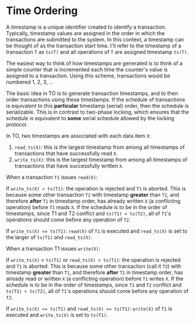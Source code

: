 
# Time Ordering

A timestamp is a unique identifier created to identify
a transaction.  Typically, timestamp values are assigned in the order in
which the transactions are submitted to the system.  In this context,
a timestamp can be thought of as the transaction start time.
I'll refer to the timestamp of a transaction `T` as `ts(T)` and all
operations of `T` are assigned timestamp `ts(T)`.

The easiest way to think of how timestamps are generated is to
think of a simple counter that is incremented each time the
counter's value is assigned to a transaction.  Using this scheme,
transactions would be numbered 1, 2, 3, ...

The basic idea in TO is to generate transaction timestamps, and to then
order transactions using these timestamps. If the schedule of
transactions is equivalent to this **particular** timestamp (serial)
order, then the schedule is serializable.
This is in contrast to two-phase locking, which ensures
that the schedule is equivalent to **some** serial schedule allowed by
the locking protocol.

In TO, two timestamps are associated with each data item `X`:

1. `read_ts(X)`: this is the largest timestamp from among all timestamps
   of transactions that have successfully read `X`.
2. `write_ts(X)`: this is the largest timestamp from among all timestamps
   of transactions that have successfully written `X`.


When a transaction `T1` issues `read(X)`:

If `write_ts(X) > ts(T1)`:
  the operation is rejected and `T1` is aborted.
  This is because some other transaction `T2` with timestamp
  **greater** than `T1`, and therefore **after** `T1` in timestamp order, has
  already written `X` (a conflicting operation) before `T1` reads `X`.  If
  the schedule is to be in the order of timestamps, since T1 and T2
  conflict and `ts(T1) < ts(T2)`, all of `T1`'s operations should come
  before any operation of `T2`.

If `write_ts(X) <= ts(T1)`:
  `read(X)` of `T1` is executed and `read_ts(X)` is set to the larger of
  `ts(T1)` and `read_ts(X)`.

When a transaction T1 issues `write(X)`:

If `write_ts(X)` > `ts(T1)` or `read_ts(X) > ts(T1)`:
  the operation is rejected and `T1` is aborted. This is because some
  other transaction (call it `T2`) with timestamp **greater** than `T1`, and
  therefore **after** `T1` in timestamp order, has already read or written `X`
  (a conflicting operation) before `T1` writes `X`.  If the schedule is to
  be in the order of timestamps, since `T1` and `T2` conflict and
  `ts(T1) < ts(T2)`, all of `T1`'s operations should come before any
  operation of `T2`.

If `write_ts(X) <= ts(T1)` and `read_ts(X) <= ts(T1)`:
 `write(X)` of `T1` is executed and `write_ts(X)` is set to `ts(T1)`.
